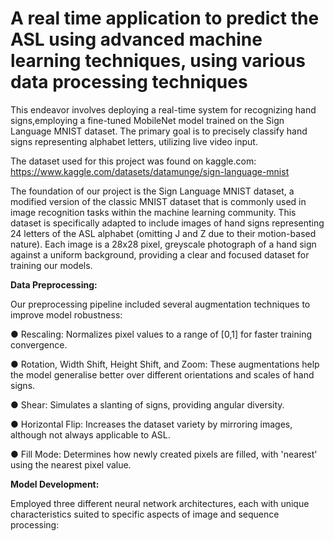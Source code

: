 # A real time application to predict the ASL using advanced machine learning techniques, using various data processing techniques 

This endeavor involves deploying a real-time system for recognizing hand signs,employing a fine-tuned MobileNet model trained on the Sign Language MNIST dataset. The primary goal is to precisely classify hand signs representing alphabet letters, utilizing live video input.

The dataset used for this project was found on kaggle.com:
https://www.kaggle.com/datasets/datamunge/sign-language-mnist

The foundation of our project is the Sign Language MNIST dataset, a modified version of the classic MNIST dataset that is commonly used in image recognition tasks within the machine learning community. This dataset is specifically adapted to include images of hand signs representing 24 letters of the ASL alphabet (omitting J and Z due to their motion-based nature). Each image is a 28x28 pixel, greyscale photograph of a hand sign against a uniform background, providing a clear and focused dataset for training our models.

**Data Preprocessing:**

Our preprocessing pipeline included several augmentation techniques to improve model robustness:

● Rescaling: Normalizes pixel values to a range of [0,1] for faster training convergence.

● Rotation, Width Shift, Height Shift, and Zoom: These augmentations help the model generalise better over different orientations and scales of hand signs.

● Shear: Simulates a slanting of signs, providing angular diversity.

● Horizontal Flip: Increases the dataset variety by mirroring images, although not always applicable to ASL.

● Fill Mode: Determines how newly created pixels are filled, with 'nearest' using the nearest pixel value.

**Model Development:**

Employed three different neural network architectures, each with unique characteristics suited to specific aspects of image and sequence processing:


